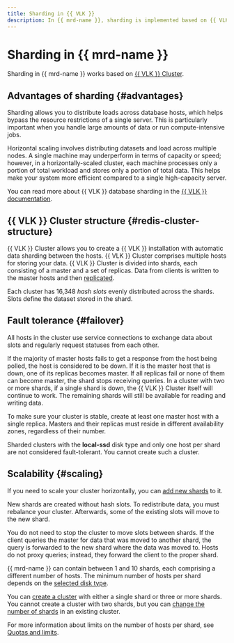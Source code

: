 ```yaml
---
title: Sharding in {{ VLK }}
description: In {{ mrd-name }}, sharding is implemented based on {{ VLK }} Cluster. {{ VLK }} Cluster allows you to create a {{ VLK }} installation with automatic data sharding between the hosts. Sharding allows you to distribute loads across database hosts, which helps bypass the resource restrictions of a single server. This is particularly important when you handle large amounts of data or run compute-intensive jobs.
---
```


# Sharding in {{ mrd-name }}

Sharding in {{ mrd-name }} works based on [{{ VLK }} Cluster](https://valkey.io/topics/cluster-tutorial).

## Advantages of sharding {#advantages}

Sharding allows you to distribute loads across database hosts, which helps bypass the resource restrictions of a single server. This is particularly important when you handle large amounts of data or run compute-intensive jobs.

Horizontal scaling involves distributing datasets and load across multiple nodes. A single machine may underperform in terms of capacity or speed; however, in a horizontally-scaled cluster, each machine processes only a portion of total workload and stores only a portion of total data. This helps make your system more efficient compared to a single high-capacity server.

You can read more about {{ VLK }} database sharding in the [{{ VLK }} documentation](https://valkey.io/topics/cluster-spec/).

## {{ VLK }} Cluster structure {#redis-cluster-structure}

{{ VLK }} Cluster allows you to create a {{ VLK }} installation with automatic data sharding between the hosts. {{ VLK }} Cluster comprises multiple hosts for storing your data. {{ VLK }} Cluster is divided into shards, each consisting of a master and a set of replicas. Data from clients is written to the master hosts and then [replicated](replication.md).

Each cluster has 16,348 *hash slots* evenly distributed across the shards. Slots define the dataset stored in the shard.

## Fault tolerance {#failover}


All hosts in the cluster use service connections to exchange data about slots and regularly request statuses from each other.

If the majority of master hosts fails to get a response from the host being polled, the host is considered to be down. If it is the master host that is down, one of its replicas becomes master. If all replicas fail or none of them can become master, the shard stops receiving queries. In a cluster with two or more shards, if a single shard is down, the {{ VLK }} Cluster itself will continue to work. The remaining shards will still be available for reading and writing data.

To make sure your cluster is stable, create at least one master host with a single replica. Masters and their replicas must reside in different availability zones, regardless of their number.

Sharded clusters with the **local-ssd** disk type and only one host per shard are not considered fault-tolerant. You cannot create such a cluster.

## Scalability {#scaling}

If you need to scale your cluster horizontally, you can [add new shards](../operations/shards.md#add) to it.

New shards are created without hash slots. To redistribute data, you must rebalance your cluster. Afterwards, some of the existing slots will move to the new shard.

You do not need to stop the cluster to move slots between shards. If the client queries the master for data that was moved to another shard, the query is forwarded to the new shard where the data was moved to. Hosts do not proxy queries; instead, they forward the client to the proper shard.

{{ mrd-name }} can contain between 1 and 10 shards, each comprising a different number of hosts. The minimum number of hosts per shard depends on the [selected disk type](./storage.md#storage-type-selection).

You can [create a cluster](../operations/cluster-create.md) with either a single shard or three or more shards. You cannot create a cluster with two shards, but you can [change the number of shards](../operations/shards.md) in an existing cluster.

For more information about limits on the number of hosts per shard, see [Quotas and limits](./limits.md).
